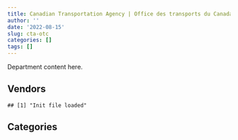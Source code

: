 ```yaml
---
title: Canadian Transportation Agency | Office des transports du Canada
author: ''
date: '2022-08-15'
slug: cta-otc
categories: []
tags: []
---
```


<script src="/rmarkdown-libs/htmlwidgets/htmlwidgets.js"></script>
<link href="/rmarkdown-libs/datatables-css/datatables-crosstalk.css" rel="stylesheet" />
<script src="/rmarkdown-libs/datatables-binding/datatables.js"></script>
<script src="/rmarkdown-libs/jquery/jquery-3.6.0.min.js"></script>
<link href="/rmarkdown-libs/dt-core-bootstrap/css/dataTables.bootstrap.min.css" rel="stylesheet" />
<link href="/rmarkdown-libs/dt-core-bootstrap/css/dataTables.bootstrap.extra.css" rel="stylesheet" />
<script src="/rmarkdown-libs/dt-core-bootstrap/js/jquery.dataTables.min.js"></script>
<script src="/rmarkdown-libs/dt-core-bootstrap/js/dataTables.bootstrap.min.js"></script>
<link href="/rmarkdown-libs/crosstalk/css/crosstalk.min.css" rel="stylesheet" />
<script src="/rmarkdown-libs/crosstalk/js/crosstalk.min.js"></script>
<script src="/rmarkdown-libs/htmlwidgets/htmlwidgets.js"></script>
<link href="/rmarkdown-libs/datatables-css/datatables-crosstalk.css" rel="stylesheet" />
<script src="/rmarkdown-libs/datatables-binding/datatables.js"></script>
<script src="/rmarkdown-libs/jquery/jquery-3.6.0.min.js"></script>
<link href="/rmarkdown-libs/dt-core-bootstrap/css/dataTables.bootstrap.min.css" rel="stylesheet" />
<link href="/rmarkdown-libs/dt-core-bootstrap/css/dataTables.bootstrap.extra.css" rel="stylesheet" />
<script src="/rmarkdown-libs/dt-core-bootstrap/js/jquery.dataTables.min.js"></script>
<script src="/rmarkdown-libs/dt-core-bootstrap/js/dataTables.bootstrap.min.js"></script>
<link href="/rmarkdown-libs/crosstalk/css/crosstalk.min.css" rel="stylesheet" />
<script src="/rmarkdown-libs/crosstalk/js/crosstalk.min.js"></script>

Department content here.

## Vendors

    ## [1] "Init file loaded"

<div id="htmlwidget-1" style="width:100%;height:auto;" class="datatables html-widget"></div>
<script type="application/json" data-for="htmlwidget-1">{"x":{"style":"bootstrap","filter":"none","vertical":false,"data":[["<a href=\"/vendors/1019837_ontario/\">1019837 ONTARIO<\/a>","<a href=\"/vendors/access_2_networks/\">ACCESS 2 NETWORKS<\/a>","<a href=\"/vendors/adrm_technology_consulting/\">ADRM TECHNOLOGY CONSULTING<\/a>","<a href=\"/vendors/advanced_business_interiors/\">ADVANCED BUSINESS INTERIORS<\/a>","<a href=\"/vendors/altis_human_resources/\">ALTIS HUMAN RESOURCES<\/a>","<a href=\"/vendors/bell_canada/\">BELL CANADA<\/a>","<a href=\"/vendors/blackberry/\">BLACKBERRY<\/a>","<a href=\"/vendors/carahsoft_technology/\">CARAHSOFT TECHNOLOGY<\/a>","<a href=\"/vendors/cbci_telecom/\">CBCI TELECOM<\/a>","<a href=\"/vendors/cdw_canada/\">CDW CANADA<\/a>","<a href=\"/vendors/charron_human_resources/\">CHARRON HUMAN RESOURCES<\/a>","<a href=\"/vendors/cision_canada/\">CISION CANADA<\/a>","<a href=\"/vendors/closereach/\">CLOSEREACH<\/a>","<a href=\"/vendors/cnw_group/\">CNW GROUP<\/a>","<a href=\"/vendors/cossette_communications/\">COSSETTE COMMUNICATIONS<\/a>","<a href=\"/vendors/cpcs_transcom/\">CPCS TRANSCOM<\/a>","<a href=\"/vendors/decisive_technologies/\">DECISIVE TECHNOLOGIES<\/a>","<a href=\"/vendors/dell_computer/\">DELL COMPUTER<\/a>","<a href=\"/vendors/donna_cona/\">DONNA CONA<\/a>","<a href=\"/vendors/dynamic_personnel_consultants/\">DYNAMIC PERSONNEL CONSULTANTS<\/a>","<a href=\"/vendors/excel_human_resources/\">EXCEL HUMAN RESOURCES<\/a>","<a href=\"/vendors/fmc_professionals/\">FMC PROFESSIONALS<\/a>","<a href=\"/vendors/ford_motor_company/\">FORD MOTOR COMPANY<\/a>","<a href=\"/vendors/gartner/\">GARTNER<\/a>","<a href=\"/vendors/hypertec/\">HYPERTEC<\/a>","<a href=\"/vendors/ibiska_telecom/\">IBISKA TELECOM<\/a>","<a href=\"/vendors/iceberg_networks/\">ICEBERG NETWORKS<\/a>","<a href=\"/vendors/insa/\">INSA<\/a>","<a href=\"/vendors/iron_mountain/\">IRON MOUNTAIN<\/a>","<a href=\"/vendors/it_net_consultants/\">IT NET CONSULTANTS<\/a>","<a href=\"/vendors/konica_minolta_business_solutions/\">KONICA MINOLTA BUSINESS SOLUTIONS<\/a>","<a href=\"/vendors/lexisnexis_canada/\">LEXISNEXIS CANADA<\/a>","<a href=\"/vendors/maxsys_staffing_and_consulting/\">MAXSYS STAFFING AND CONSULTING<\/a>","<a href=\"/vendors/mgis/\">MGIS<\/a>","<a href=\"/vendors/microsoft_canada/\">MICROSOFT CANADA<\/a>","<a href=\"/vendors/mishkumi_technologies/\">MISHKUMI TECHNOLOGIES<\/a>","<a href=\"/vendors/modis_canada/\">MODIS CANADA<\/a>","<a href=\"/vendors/nisha_techonologies/\">NISHA TECHONOLOGIES<\/a>","<a href=\"/vendors/opentext/\">OPENTEXT<\/a>","<a href=\"/vendors/oracle_canada/\">ORACLE CANADA<\/a>","<a href=\"/vendors/panasonic/\">PANASONIC<\/a>","<a href=\"/vendors/printers_plus/\">PRINTERS PLUS<\/a>","<a href=\"/vendors/qmr/\">QMR<\/a>","<a href=\"/vendors/quintet_consulting/\">QUINTET CONSULTING<\/a>","<a href=\"/vendors/sas_institute/\">SAS INSTITUTE<\/a>","<a href=\"/vendors/sdl_international_canada/\">SDL INTERNATIONAL CANADA<\/a>","<a href=\"/vendors/sensus_communication_solutions/\">SENSUS COMMUNICATION SOLUTIONS<\/a>","<a href=\"/vendors/simplex_grinnell/\">SIMPLEX GRINNELL<\/a>","<a href=\"/vendors/softchoice/\">SOFTCHOICE<\/a>","<a href=\"/vendors/systemscope/\">SYSTEMSCOPE<\/a>","<a href=\"/vendors/teknion/\">TEKNION<\/a>","<a href=\"/vendors/telus_canada/\">TELUS CANADA<\/a>","<a href=\"/vendors/toshiba_canada/\">TOSHIBA CANADA<\/a>","<a href=\"/vendors/totem_offisource/\">TOTEM OFFISOURCE<\/a>","<a href=\"/vendors/ubiqus_canada/\">UBIQUS CANADA<\/a>","<a href=\"/vendors/university_of_saskatchewan/\">UNIVERSITY OF SASKATCHEWAN<\/a>","<a href=\"/vendors/vmware/\">VMWARE<\/a>","<a href=\"/vendors/westbury_national_show_systems/\">WESTBURY NATIONAL SHOW SYSTEMS<\/a>","<a href=\"/vendors/zycom/\">ZYCOM<\/a>"],["$ 26,166.66","$ 18,110.66",null,"$ 39,208.34",null,null,null,null,"$172,832.42",null,null,"$ 29,127.27",null,"$  1,786.82","$ 86,883.45",null,null,"$ 25,442.60","$132,080.43","$ 14,560.44","$ 41,735.50",null,null,"$ 19,092.40",null,null,null,null,"$ 17,739.10",null,null,"$  9,486.33","$  6,874.93","$ 57,711.21","$126,647.21",null,"$151,407.35","$ 15,947.92",null,"$ 42,972.51","$ 55,983.06","$  8,285.55","$ 13,532.00",null,null,null,null,null,"$ 14,961.13",null,"$ 54,016.34",null,"$  6,708.85",null,"$ 29,602.65",null,"$ 25,036.64",null,"$ 78,417.12"],["$ 30,809.13","$ 18,110.66",null,"$348,978.99",null,null,null,"$  6,739.17","$193,782.88","$ 27,511.73","$ 24,408.00","$ 29,127.27","$ 22,830.94","$  2,415.52","$193,382.55",null,null,"$ 24,098.00",null,"$ 17,143.74","$ 16,689.28","$ 11,300.00",null,"$ 56,041.19",null,"$ 42,137.34",null,null,"$ 17,739.10","$ 68,515.39","$ 12,971.76","$  9,507.32","$  7,566.07","$ 57,711.21","$ 68,067.45","$  1,502.32","$151,407.35","$ 25,573.35",null,"$ 30,964.93",null,"$  8,285.55","$ 13,532.00",null,"$ 34,424.36","$  1,581.51","$    208.85","$ 22,351.14",null,"$ 24,860.00","$ 51,169.39",null,"$ 39,127.15","$ 18,726.93","$ 29,602.65",null,"$ 14,049.24","$ 12,427.18","$133,928.89"],["$ 30,893.54","$  2,356.05",null,null,null,null,null,"$  3,411.19",null,"$ 41,931.68",null,"$ 29,207.07",null,"$  2,422.14",null,"$ 24,909.33","$  3,064.56","$  9,108.18",null,"$ 17,190.71",null,null,null,"$ 42,494.46",null,"$176,284.42",null,"$  9,931.37","$ 17,787.70","$290,299.83","$ 50,927.82","$  9,533.37","$  7,586.80","$  4,743.39","$ 97,956.84","$  2,749.24","$151,822.16","$123,559.28",null,"$ 31,584.22",null,"$  8,308.25","$ 16,464.78","$ 60,532.50","$114,864.83","$ 10,967.44",null,null,null,null,null,null,"$ 42,115.08",null,"$ 29,683.76","$  9,750.00","$ 14,918.19",null,"$106,262.66"],["$ 30,809.13","$ 26,387.70","$ 66,091.33",null,"$130,200.00","$ 84,128.87","$ 14,753.62",null,null,"$ 24,742.63",null,"$ 29,127.27",null,"$  2,415.52",null,null,"$ 26,014.20","$  9,083.29",null,"$ 17,143.74","$209,332.04",null,"$  5,570.71",null,"$109,226.40",null,"$ 81,544.32","$ 45,875.86","$ 17,739.10","$250,234.83","$ 36,508.64","$  9,802.77","$  7,566.07",null,"$ 97,689.20","$  2,741.73",null,"$136,125.33","$  1,356.08","$ 29,887.73",null,"$  2,787.90","$  8,448.44",null,"$ 91,467.31","$  1,041.85",null,null,null,null,null,"$  4,418.15","$ 42,000.02",null,"$ 29,602.65",null,"$ 14,919.63",null,"$326,879.73"]],"container":"<table class=\"table table-striped table-hover row-border order-column display\">\n  <thead>\n    <tr>\n      <th>Vendor<\/th>\n      <th>2017-2018<\/th>\n      <th>2018-2019<\/th>\n      <th>2019-2020<\/th>\n      <th>2020-2021<\/th>\n    <\/tr>\n  <\/thead>\n<\/table>","options":{"order":[[4,"desc"]],"pageLength":10,"autoWidth":true,"columnDefs":[],"orderClasses":false}},"evals":[],"jsHooks":[]}</script>

## Categories

<div id="htmlwidget-2" style="width:100%;height:auto;" class="datatables html-widget"></div>
<script type="application/json" data-for="htmlwidget-2">{"x":{"style":"bootstrap","filter":"none","vertical":false,"data":[["<a href=\"/categories/10_office_management/\">10_office_management<\/a>","<a href=\"/categories/2_professional_services/\">2_professional_services<\/a>","<a href=\"/categories/3_information_technology/\">3_information_technology<\/a>","<a href=\"/categories/5_transportation_and_logistics/\">5_transportation_and_logistics<\/a>","<a href=\"/categories/6_industrial_products_and_services/\">6_industrial_products_and_services<\/a>","<a href=\"/categories/9_human_capital/\">9_human_capital<\/a>"],["$  104,829.19","$  545,749.06","$  941,463.95",null,"$  260,993.22","$  163,880.08"],["$  478,249.22","$  776,571.90","$1,044,806.19",null,"$  194,058.14","$  225,428.92"],["$   10,808.83","$  627,171.91","$1,531,369.66",null,"$    6,553.67","$  202,995.69"],["$    2,787.90","$  656,727.72","$1,790,594.40","$    5,570.71","$   30,573.86","$  196,067.48"]],"container":"<table class=\"table table-striped table-hover row-border order-column display\">\n  <thead>\n    <tr>\n      <th>Category<\/th>\n      <th>2017-2018<\/th>\n      <th>2018-2019<\/th>\n      <th>2019-2020<\/th>\n      <th>2020-2021<\/th>\n    <\/tr>\n  <\/thead>\n<\/table>","options":{"order":[[4,"desc"]],"pageLength":20,"autoWidth":true,"columnDefs":[],"orderClasses":false,"lengthMenu":[10,20,25,50,100]}},"evals":[],"jsHooks":[]}</script>
